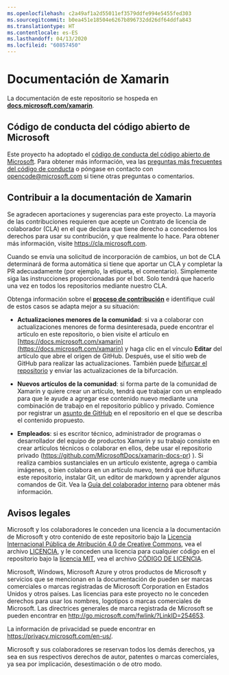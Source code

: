 ```yaml
---
ms.openlocfilehash: c2a49af1a2d55011ef3579ddfe994e5455fed303
ms.sourcegitcommit: b0ea451e18504e6267b896732dd26df64ddfa843
ms.translationtype: HT
ms.contentlocale: es-ES
ms.lasthandoff: 04/13/2020
ms.locfileid: "60857450"
---
```

# <a name="xamarin-documentation"></a>Documentación de Xamarin

La documentación de este repositorio se hospeda en [**docs.microsoft.com/xamarin**](https://docs.microsoft.com/xamarin).

## <a name="microsoft-open-source-code-of-conduct"></a>Código de conducta del código abierto de Microsoft

Este proyecto ha adoptado el [código de conducta del código abierto de Microsoft](https://opensource.microsoft.com/codeofconduct/).
Para obtener más información, vea las [preguntas más frecuentes del código de conducta](https://opensource.microsoft.com/codeofconduct/faq/) o póngase en contacto con [opencode@microsoft.com](mailto:opencode@microsoft.com) si tiene otras preguntas o comentarios.

## <a name="contribute-to-xamarin-documentation"></a>Contribuir a la documentación de Xamarin

Se agradecen aportaciones y sugerencias para este proyecto.  La mayoría de las contribuciones requieren que acepte un Contrato de licencia de colaborador (CLA) en el que declara que tiene derecho a concedernos los derechos para usar su contribución, y que realmente lo hace. Para obtener más información, visite https://cla.microsoft.com.

Cuando se envía una solicitud de incorporación de cambios, un bot de CLA determinará de forma automática si tiene que aportar un CLA y completar la PR adecuadamente (por ejemplo, la etiqueta, el comentario). Simplemente siga las instrucciones proporcionadas por el bot. Solo tendrá que hacerlo una vez en todos los repositorios mediante nuestro CLA.

Obtenga información sobre el [**proceso de contribución**](CONTRIBUTING.md) e identifique cuál de estos casos se adapta mejor a su situación:

* **Actualizaciones menores de la comunidad**: si va a colaborar con actualizaciones menores de forma desinteresada, puede encontrar el artículo en este repositorio, o bien visite el artículo en [https://docs.microsoft.com/xamarin](https://docs.microsoft.com/xamarin) y haga clic en el vínculo **Editar** del artículo que abre el origen de GitHub. Después, use el sitio web de GitHub para realizar las actualizaciones. También puede [bifurcar el repositorio](CONTRIBUTING.md) y enviar las actualizaciones de la bifurcación.

* **Nuevos artículos de la comunidad**: si forma parte de la comunidad de Xamarin y quiere crear un artículo, tendrá que trabajar con un empleado para que le ayude a agregar ese contenido nuevo mediante una combinación de trabajo en el repositorio público y privado. Comience por registrar un [asunto de GitHub](https://github.com/MicrosoftDocs/xamarin-docs/issues) en el repositorio en el que se describa el contenido propuesto.

* **Empleados**: si es escritor técnico, administrador de programas o desarrollador del equipo de productos Xamarin y su trabajo consiste en crear artículos técnicos o colaborar en ellos, debe usar el repositorio privado (https://github.com/MicrosoftDocs/xamarin-docs-pr) ). Si realiza cambios sustanciales en un artículo existente, agrega o cambia imágenes, o bien colabora en un artículo nuevo, tendrá que bifurcar este repositorio, instalar Git, un editor de markdown y aprender algunos comandos de Git. Vea la [Guía del colaborador interno](https://review.docs.microsoft.com/help/contribute/?branch=master) para obtener más información.

## <a name="legal-notices"></a>Avisos legales

Microsoft y los colaboradores le conceden una licencia a la documentación de Microsoft y otro contenido de este repositorio bajo la [Licencia Internacional Pública de Atribución 4.0 de Creative Commons](https://creativecommons.org/licenses/by/4.0/legalcode), vea el archivo [LICENCIA](LICENSE), y le conceden una licencia para cualquier código en el repositorio bajo la [licencia MIT](https://opensource.org/licenses/MIT), vea el archivo [CÓDIGO DE LICENCIA](LICENSE-CODE).

Microsoft, Windows, Microsoft Azure y otros productos de Microsoft y servicios que se mencionan en la documentación de pueden ser marcas comerciales o marcas registradas de Microsoft Corporation en Estados Unidos y otros países.
Las licencias para este proyecto no le conceden derechos para usar los nombres, logotipos o marcas comerciales de Microsoft.
Las directrices generales de marca registrada de Microsoft se pueden encontrar en http://go.microsoft.com/fwlink/?LinkID=254653.

La información de privacidad se puede encontrar en https://privacy.microsoft.com/en-us/.

Microsoft y sus colaboradores se reservan todos los demás derechos, ya sea en sus respectivos derechos de autor, patentes o marcas comerciales, ya sea por implicación, desestimación o de otro modo.
